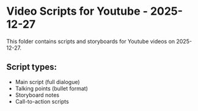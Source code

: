 # Video Scripts for Youtube - 2025-12-27

This folder contains scripts and storyboards for Youtube videos on 2025-12-27.

## Script types:
- Main script (full dialogue)
- Talking points (bullet format)
- Storyboard notes
- Call-to-action scripts
